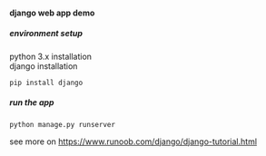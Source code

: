#### django web app demo

##### environment setup
python 3.x installation  
django installation  
```
pip install django
```
##### run the app  
```
python manage.py runserver
```

see more on https://www.runoob.com/django/django-tutorial.html